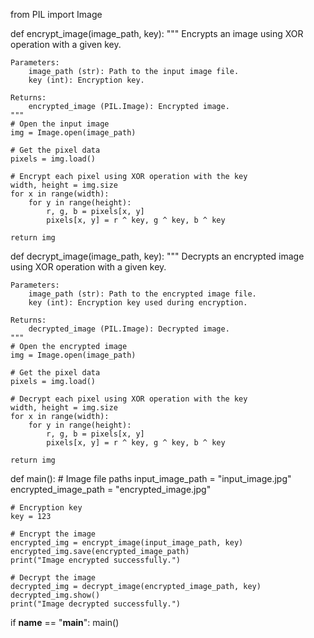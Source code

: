 from PIL import Image

def encrypt_image(image_path, key):
    """
    Encrypts an image using XOR operation with a given key.
    
    Parameters:
        image_path (str): Path to the input image file.
        key (int): Encryption key.
    
    Returns:
        encrypted_image (PIL.Image): Encrypted image.
    """
    # Open the input image
    img = Image.open(image_path)
    
    # Get the pixel data
    pixels = img.load()
    
    # Encrypt each pixel using XOR operation with the key
    width, height = img.size
    for x in range(width):
        for y in range(height):
            r, g, b = pixels[x, y]
            pixels[x, y] = r ^ key, g ^ key, b ^ key
    
    return img

def decrypt_image(image_path, key):
    """
    Decrypts an encrypted image using XOR operation with a given key.
    
    Parameters:
        image_path (str): Path to the encrypted image file.
        key (int): Encryption key used during encryption.
    
    Returns:
        decrypted_image (PIL.Image): Decrypted image.
    """
    # Open the encrypted image
    img = Image.open(image_path)
    
    # Get the pixel data
    pixels = img.load()
    
    # Decrypt each pixel using XOR operation with the key
    width, height = img.size
    for x in range(width):
        for y in range(height):
            r, g, b = pixels[x, y]
            pixels[x, y] = r ^ key, g ^ key, b ^ key
    
    return img

def main():
    # Image file paths
    input_image_path = "input_image.jpg"
    encrypted_image_path = "encrypted_image.jpg"
    
    # Encryption key
    key = 123
    
    # Encrypt the image
    encrypted_img = encrypt_image(input_image_path, key)
    encrypted_img.save(encrypted_image_path)
    print("Image encrypted successfully.")
    
    # Decrypt the image
    decrypted_img = decrypt_image(encrypted_image_path, key)
    decrypted_img.show()
    print("Image decrypted successfully.")

if __name__ == "__main__":
    main()
